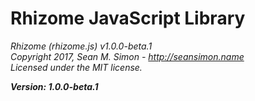 # Rhizome JavaScript Library

*Rhizome (rhizome.js) v1.0.0-beta.1* \
*Copyright 2017, Sean M. Simon - http://seansimon.name* \
*Licensed under the MIT license.*

**_Version: 1.0.0-beta.1_**
